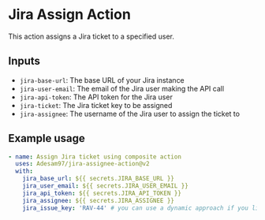# Jira Assign Action

This action assigns a Jira ticket to a specified user.

## Inputs

* `jira-base-url`: The base URL of your Jira instance
* `jira-user-email`: The email of the Jira user making the API call
* `jira-api-token`: The API token for the Jira user
* `jira-ticket`: The Jira ticket key to be assigned
* `jira-assignee`: The username of the Jira user to assign the ticket to

## Example usage

```yaml
- name: Assign Jira ticket using composite action
  uses: Adesam97/jira-assignee-action@v2
  with:
    jira_base_url: ${{ secrets.JIRA_BASE_URL }}
    jira_user_email: ${{ secrets.JIRA_USER_EMAIL }}
    jira_api_token: ${{ secrets.JIRA_API_TOKEN }}
    jira_assignee: ${{ secrets.JIRA_ASSIGNEE }}
    jira_issue_key: 'RAV-44' # you can use a dynamic approach if you like

